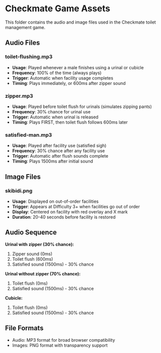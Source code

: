 # Checkmate Game Assets

This folder contains the audio and image files used in the Checkmate toilet management game.

## Audio Files

### toilet-flushing.mp3
- **Usage**: Played whenever a male finishes using a urinal or cubicle
- **Frequency**: 100% of the time (always plays)
- **Trigger**: Automatic when facility usage completes
- **Timing**: Plays immediately, or 600ms after zipper sound

### zipper.mp3
- **Usage**: Played before toilet flush for urinals (simulates zipping pants)
- **Frequency**: 30% chance for urinal use
- **Trigger**: Automatic when urinal is released
- **Timing**: Plays FIRST, then toilet flush follows 600ms later

### satisfied-man.mp3
- **Usage**: Played after facility use (satisfied sigh)
- **Frequency**: 30% chance after any facility use
- **Trigger**: Automatic after flush sounds complete
- **Timing**: Plays 1500ms after initial sound

## Image Files

### skibidi.png
- **Usage**: Displayed on out-of-order facilities
- **Trigger**: Appears at Difficulty 3+ when facilities go out of order
- **Display**: Centered on facility with red overlay and X mark
- **Duration**: 20-40 seconds before facility is restored

## Audio Sequence

**Urinal with zipper (30% chance):**
1. Zipper sound (0ms)
2. Toilet flush (600ms)
3. Satisfied sound (1500ms) - 30% chance

**Urinal without zipper (70% chance):**
1. Toilet flush (0ms)
2. Satisfied sound (1500ms) - 30% chance

**Cubicle:**
1. Toilet flush (0ms)
2. Satisfied sound (1500ms) - 30% chance

## File Formats

- Audio: MP3 format for broad browser compatibility
- Images: PNG format with transparency support
